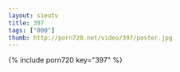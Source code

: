 ```yaml
--- 
layout: sieutv
title: 397
tags: ["000"]
thumb: http://porn720.net/video/397/poster.jpg
---
```

{% include porn720 key="397" %} 
